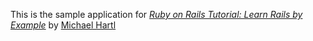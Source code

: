 This is the sample application for
[*Ruby on Rails Tutorial: Learn Rails by
Example*](http://railstutorial.org/)
by [Michael Hartl](http://michaelhartl.com/)
